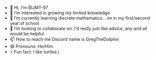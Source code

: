 - 👋 Hi, I’m @JMT-97
- 👀 I’m interested in growing my limited knowledge
- 🌱 I’m currently learning discrete mathematics... im in my first/second year of school
- 💞️ I’m looking to collaborate on: I'd reslly just like advice, any and all would be helpful
- 📫 How to reach me Discord name is GregTheDolphin
- 😄 Pronouns: He/Him
- ⚡ Fun fact: I like turtles:)

<!---
JMT-97/JMT-97 is a ✨ special ✨ repository because its `README.md` (this file) appears on your GitHub profile.
You can click the Preview link to take a look at your changes.
--->
